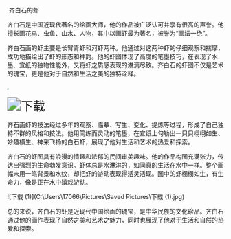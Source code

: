 ​                                                                齐白石的虾

​     齐白石是中国近现代著名的绘画大师，他的作品被广泛认可并享有很高的声誉。他擅长画花鸟、虫鱼、山水、人物，其中以画虾最为著名，被誉为“画坛一绝”。

​     齐白石画的虾主要是长臂青虾和河虾两种。他通过对这两种虾的仔细观察和揣摩，成功地描绘出了虾的形态和神韵。他的虾图体现了高度的笔墨技巧，在表现了水墨、宣纸的独物性能外，又将虾之质感表现的淋漓尽致。齐白石的虾图不仅是艺术的瑰宝，更是他对于自然和生活之美的独特诠释。

​    <img src="C:\Users\17066\Pictures\Saved Pictures\1946359618_1932377503.jpg" style="zoom: 25%;" />

<img src="C:\Users\17066\Pictures\Saved Pictures\下载.jpg" alt="下载" style="zoom:200%;" />

​        齐石画虾的技法经过多年的观察、临摹、写生、变化、提炼等过程，形成了自己独特不群的风格和技法。他用简练而灵动的笔墨，在宣纸上勾勒出一只只栩栩如生、妙趣横生、神采飞扬的白石虾，展现了他对生活和艺术的热爱和探索。

​         齐白石的虾图具有浪漫的情趣和浓郁的民间审美趣味。他的作品构图充满张力，传达出强烈的生命勃发意识。虾体总是水淋淋的，如同真的生活在水中一样。整个画幅未用一笔背景和水纹，却把虾的游动表现得活灵活现。图中的虾栩栩如生，有生命力，像是正在水中嬉戏游动。

![下载 (1)](C:\Users\17066\Pictures\Saved Pictures\下载 (1).jpg)

​      总的来说，齐白石的虾是近现代中国绘画的瑰宝，是中华民族的文化珍品。齐白石通过他的画作表现了自然之美和艺术之魅力，同时也展现了他对于生活和自然的热爱和探索。
